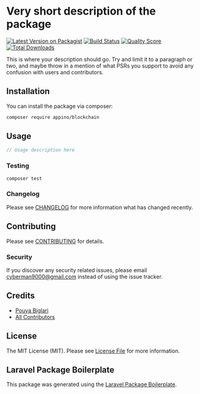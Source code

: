 # Very short description of the package

[![Latest Version on Packagist](https://img.shields.io/packagist/v/appino/blockchain.svg?style=flat-square)](https://packagist.org/packages/appino/blockchain)
[![Build Status](https://img.shields.io/travis/appino/blockchain/master.svg?style=flat-square)](https://travis-ci.org/appino/blockchain)
[![Quality Score](https://img.shields.io/scrutinizer/g/appino/blockchain.svg?style=flat-square)](https://scrutinizer-ci.com/g/appino/blockchain)
[![Total Downloads](https://img.shields.io/packagist/dt/appino/blockchain.svg?style=flat-square)](https://packagist.org/packages/appino/blockchain)

This is where your description should go. Try and limit it to a paragraph or two, and maybe throw in a mention of what PSRs you support to avoid any confusion with users and contributors.

## Installation

You can install the package via composer:

```bash
composer require appino/blockchain
```

## Usage

``` php
// Usage description here
```

### Testing

``` bash
composer test
```

### Changelog

Please see [CHANGELOG](CHANGELOG.md) for more information what has changed recently.

## Contributing

Please see [CONTRIBUTING](CONTRIBUTING.md) for details.

### Security

If you discover any security related issues, please email cyberman9000@gmail.com instead of using the issue tracker.

## Credits

- [Pouya Biglari](https://github.com/appino)
- [All Contributors](../../contributors)

## License

The MIT License (MIT). Please see [License File](LICENSE.md) for more information.

## Laravel Package Boilerplate

This package was generated using the [Laravel Package Boilerplate](https://laravelpackageboilerplate.com).